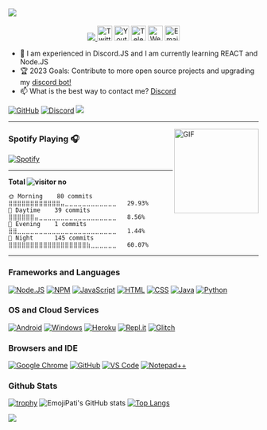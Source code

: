 <h1 aline="center">
 <a href="https://git.io/typing-svg">
  <img src="https://readme-typing-svg.herokuapp.com/?color=00ff99&lines=%22Hello+there!+%F0%9F%91%8B%F0%9F%8F%BB%22;%22I%27m+EmojiPati!%22;%22Welcome+to+My+Profile!%22;%22I%20want%20to%20be%20Full%20Stack%20Developer%22;%22I%27m%20a%20trainee%20at%20Sony.%22;%22I%20am%20an%20Open%20Sourcerer%22"/>
 </a>
</h1>

<p align="center">
    <a href="https://emojipati.xyz/">
        <img src="https://i.imgur.com/HGK8ljH.png" />
    </a>
<a href="https://twitter.com/"> <img width="30px" src="https://i.imgur.com/A03EcjB.png" title="Twitter"/></a>
<a href="https://youtube.com/@EmojiPati"> <img width="30px" src="https://i.imgur.com/vBk8Y24.png" title="Youtube"/></a>
<a href="https://t.me/"> <img width="30px" src="https://i.imgur.com/nhqMJuV.png" title="Telegram"/></a>
<a href="https://emojipati.xyz/"> <img width="30px" src="https://i.imgur.com/a8wSMUw.png" title="WebSite"/></a>
<a href="mailto: bestami355karakaya@gmail.com"> <img width="30px" src="https://i.imgur.com/HImN78P.png" title="Email"/> </a><br>
</p>

- 🌱 I am experienced in Discord.JS and I am currently learning REACT and Node.JS
- 🏆 2023 Goals: Contribute to more open source projects and upgrading my [discord bot!](https://emojipati.xyz/soon)
- 📫 What is the best way to contact me? [Discord](https://discord.com/users/407130330710147073)

[![GitHub](https://img.shields.io/badge/Github-100000?style=for-the-badge&logo=github&logoColor=white)](https://github.com/EmojiPati)
[![Discord](https://img.shields.io/badge/Discord-7289DA?style=for-the-badge&logo=discord&logoColor=white)](https://discordhub.com/profile/407130330710147073)
[![](https://img.shields.io/badge/Reddit-FF4500?style=for-the-badge&logo=reddit&logoColor=white)](https://www.reddit.com/user/Probro0110/)

---

<img align="right" alt="GIF" height="170px" src="https://media.giphy.com/media/J5B1Y8QZnzXXbLQIBu/giphy.gif" />


### Spotify Playing 🎧

[![Spotify](https://novatorem-kyzbk7wxl-bardiesel.vercel.app/api/spotify)](https://open.spotify.com/user/31jxyavqhi2wfgphdv4tlxu32lje)

---

<!--START_SECTION:waka-->
**Total ![visitor no](https://visitor-badge.glitch.me/badge?page_id=EmojiPati.EmojiPati&left_color=black&right_color=black)**

```text
🌞 Morning    80 commits    ⣿⣿⣿⣿⣿⣿⣿⣿⣿⣿⣿⣿⣤⣀⣀⣀⣀⣀⣀⣀⣀⣀⣀⣀⣀   29.93% 
🌆 Daytime    39 commits    ⣿⣿⣿⣿⣿⣿⣤⣀⣀⣀⣀⣀⣀⣀⣀⣀⣀⣀⣀⣀⣀⣀⣀⣀⣀   8.56% 
🌃 Evening    1 commits     ⣿⣿⣀⣀⣀⣀⣀⣀⣀⣀⣀⣀⣀⣀⣀⣀⣀⣀⣀⣀⣀⣀⣀⣀⣀   1.44% 
🌙 Night      145 commits   ⣿⣿⣿⣿⣿⣿⣿⣿⣿⣿⣿⣿⣿⣿⣿⣿⣿⣿⣷⣀⣀⣀⣀⣀⣀   60.07% 
```
<!--END_SECTION:waka-->


---

### Frameworks and Languages
[![Node.JS](https://img.shields.io/badge/Node.js-339933?style=for-the-badge&logo=nodedotjs&logoColor=white)](https://nodejs.org)
[![NPM](https://img.shields.io/badge/npm-CB3837?style=for-the-badge&logo=npm&logoColor=white)](https://npmjs.org)
[![JavaScript](https://img.shields.io/badge/JavaScript-F7DF1E?style=for-the-badge&logo=javascript&logoColor=white)](https://javascript.com)
[![HTML](https://img.shields.io/badge/HTML-E34F26?style=for-the-badge&logo=html5&logoColor=white)](https://html.spec.whatwg.org/multipage/)
[![CSS](https://img.shields.io/badge/CSS-1572B6?style=for-the-badge&logo=css3&logoColor=white)](https://w3.org/Style/CSS)
[![Java](https://img.shields.io/badge/JAVA-FF6C37?style=for-the-badge&logo=Java&logoColor=white)](https://java.com)
[![Python](https://img.shields.io/badge/Python-0000FF?&style=for-the-badge&logo=Python&logoColor=white)](https://python.org)

### OS and Cloud Services
[![Android](https://img.shields.io/badge/Android-3DDC84?style=for-the-badge&logo=android&logoColor=white)](https://android.com)
[![Windows](https://img.shields.io/badge/Windows-0078D6?style=for-the-badge&logo=windows&logoColor=white)](https://microsoft.com/windows)
[![Heroku](https://img.shields.io/badge/Heroku-430098?style=for-the-badge&logo=heroku&logoColor=white)](https://heroku.com)
[![Repl.it](https://img.shields.io/badge/replit-667881?style=for-the-badge&logo=replit&logoColor=white)](https://replit.com)
[![Glitch](https://img.shields.io/badge/Glitch-2800ff?style=for-the-badge&logo=glitch&logoColor=white)](https://glitch.com)

### Browsers and IDE
[![Google Chrome](https://img.shields.io/badge/Google_chrome-4285F4?style=for-the-badge&logo=Google-chrome&logoColor=white)](https://google.com/chrome/)
[![GitHub](https://img.shields.io/badge/Github-100000?style=for-the-badge&logo=github&logoColor=white)](https://github.com)
[![VS Code](https://img.shields.io/badge/Visual_Studio_Code-0078D4?style=for-the-badge&logo=visual%20studio%20code&logoColor=white)](https://code.visualstudio.com)
[![Notepad++](https://img.shields.io/badge/Notepad++-90E59A.svg?style=for-the-badge&logo=notepad%2B%2B&logoColor=black)](https://notepad-plus-plus.org)

### Github Stats
[![trophy](https://github-profile-trophy.vercel.app/?username=EmojiPati&theme=onedark&title=Joined2020,Commit,Followers,Repositories,Stars,PullRequest)](https://github.com/ryo-ma/github-profile-trophy)
![EmojiPati's GitHub stats](https://github-readme-stats.vercel.app/api?username=EmojiPati&show_icons=true&theme=radical)
[![Top Langs](https://github-readme-stats.vercel.app/api/top-langs/?username=EmojiPati)](https://github.com/anuraghazra/github-readme-stats)




<img src="https://imgur.com/rilHVxA.png"/> 
